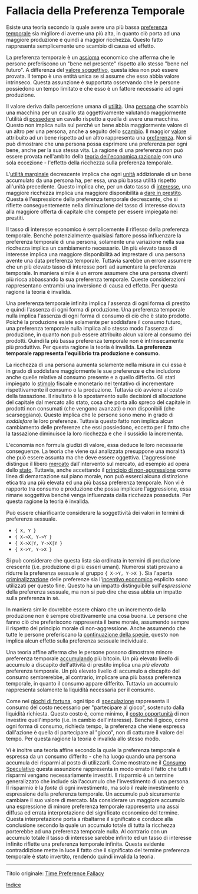 # Fallacia della Preferenza Temporale



Esiste una teoria secondo la quale avere una più bassa [preferenza temporale](https://en.wikipedia.org/wiki/Time_preference) sia migliore di averne una più alta, in quanto ciò porta ad una maggiore produzione e quindi a maggior ricchezza. Questo fatto rappresenta semplicemente uno scambio di causa ed effetto.

La preferenza temporale è un [assioma](https://it.wikipedia.org/wiki/Assioma_(matematica)) economico che afferma che le persone preferiscono un "bene nel presente" rispetto allo stesso "bene nel futuro". A differenza del [valore soggettivo](https://en.wikipedia.org/wiki/Subjective_theory_of_value), questa idea non può essere provata. Il tempo è una entità unica se si assume che esso abbia valore intrinseco. Questa assunzione è supportata osservando che le persone possiedono un tempo limitato e che esso è un fattore necessario ad ogni produzione.

Il valore deriva dalla percezione umana di [utilità](ch101-glossary.md#utilità). Una [persona](ch101-glossary.md#persona) che scambia una macchina per un cavallo sta oggettivamente valutando maggiormente l'utilità di [possedere](ch101-glossary.md#proprietario) un cavallo rispetto a quella di avere una macchina. Questo non implica nulla sul perché un bene abbia maggiormente valore di un altro per una persona, anche a seguito dello [scambio](ch101-glossary.md#scambio-di-unità). Il maggior [valore](ch101-glossary.md#valore) attribuito ad un bene rispetto ad un altro rappresenta una [preferenza](https://en.wikipedia.org/wiki/Preference#Economics). Non si può dimostrare che una persona possa esprimere una preferenza per ogni bene, anche per la sua stessa vita. La ragione di una preferenza non può essere provata nell'ambito della [teoria dell'economica razionale](https://en.wikipedia.org/wiki/Catallactics) con una sola eccezione - l'effetto della ricchezza sulla preferenza temporale.

L'[utilità marginale](https://en.wikipedia.org/wiki/Marginal_utility) decrescente implica che ogni [unità](ch101-glossary.md#) addizionale di un bene accumulato da una persona ha, per essa, una più bassa utilità rispetto all'unità precedente. Questo implica che, per un dato tasso di [interesse](ch101-glossary.md#interesse), una maggiore ricchezza implica una maggiore disponibilità a [dare in prestito](ch101-glossary.md#dare-in-prestito---investire). Questa è l'espressione della preferenza temporale decrescente, che si riflette conseguentemente nella diminuzione del tasso di interesse dovuta alla maggiore offerta di capitale che compete per essere impiegata nei prestiti.

Il tasso di interesse economico è semplicemente il riflesso della preferenza temporale. Benché potenzialmente qualsiasi fattore possa influenzare la preferenza temporale di una persona, solamente una variazione nella sua ricchezza implica un cambiamento necessario. Un più elevato tasso di interesse implica una maggiore disponibilità ad imprestare di una persona avente una data preferenza temporale. Tuttavia sarebbe un errore assumere che un più elevato tasso di interesse porti ad aumentare la preferenza temporale. In maniera simile è un errore assumere che una persona diventi più ricca abbassando la sua preferenza temporale. Queste considerazioni rappresentano entrambi una inversione di causa ed effetto. Per questa ragione la teoria è invalida.

Una preferenza temporale infinita implica l'assenza di ogni forma di prestito e quindi l'assenza di ogni forma di produzione. Una preferenza temporale nulla implica l'assenza di ogni forma di consumo di ciò che è stato prodotto. Poiché la produzione esiste solamente per soddisfare il consumo futuro, una preferenza temporale nulla implica allo stesso modo l'assenza di produzione, in quanto non può essere attribuito alcun valore al consumo dei prodotti. Quindi la più bassa preferenza temporale non è intrinsecamente più produttiva. Per questa ragione la teoria è invalida. **La preferenza temporale rappresenta l'equilibrio tra produzione e consumo**.

La ricchezza di una persona aumenta solamente nella misura in cui essa è in grado di soddisfare maggiormente le sue preferenze e che includono anche quelle relative al consumo presente e a quello differito. Gli stati impiegato lo [stimolo](https://it.wikipedia.org/wiki/Stimulus) fiscale e monetario nel tentativo di incrementare rispettivamente il consumo o la produzione. Tuttavia ciò avviene al costo della tassazione. Il risultato è lo spostamento sulle decisioni di allocazione del capitale dal mercato allo stato, cosa che porta allo spreco del capitale in prodotti non consumati (che vengono avanzati) o non disponibili (che scarseggiano). Questo implica che le persone sono meno in grado di _soddisfare_ le loro preferenze. Tuttavia questo fatto non implica alcun cambiamento delle preferenze che essi possiedono, eccetto per il fatto che la tassazione diminuisce la loro ricchezza e che il sussidio la incrementa.

L'economia non formula giudizi di valore, essa deduce le loro necessarie conseguenze. La teoria che viene qui analizzata presuppone una moralità che può essere assunta ma che deve essere oggettiva. L'aggressione distingue il libero [mercato](ch101-glossary.md#mercato) dall'intervento sul mercato, ad esempio ad opera dello [stato](ch101-glossary.md#stato). Tuttavia, anche accettando il [principio di non-aggressione](https://en.wikipedia.org/wiki/Non-aggression_principle) come linea di demarcazione sul piano morale, non può esserci alcuna distinzione etica tra una più elevata ed una più bassa preferenza temporale. Non vi è rapporto tra consumo e produzione che possa implicare l'aggressione, essa rimane soggettiva benché venga influenzata dalla ricchezza posseduta. Per questa ragione la teoria è invalida.

Può essere chiarificante considerare la soggettività dei valori in termini di preferenza sessuale.

- `{ X, Y }`
- `{ X->X, Y->Y }`
- `{ X->X|Y, Y->X|Y }`
- `{ X->Y, Y->X }`

Si può considerare che questa lista sia ordinata in termini di produzione crescente (i.e. produzione di più esseri umani). Numerosi stati provano a ridurre la preferenza sessuale al gruppo `{ X->Y, Y->X }`. Sia l'aperta [criminalizzazione](https://it.wikipedia.org/wiki/Diritti_LGBT_nel_mondo) delle preferenze sia l'[incentivo economico](https://en.wikipedia.org/wiki/Marriage_promotion) esplicito sono utilizzati per questo fine. Questo ha un impatto distinguibile sull'_espressione_ della preferenza sessuale, ma non si può dire che essa abbia un impatto sulla preferenza in sé.

In maniera simile dovrebbe essere chiaro che un incremento della produzione non è sempre obiettivamente una cosa buona. Le persone che fanno ciò che preferiscono rappresenta il bene morale, assumendo sempre il rispetto del principio morale di non-aggressione. Anche assumendo che tutte le persone preferiscano la [continuazione della specie](https://futurism.com/in-order-to-ensure-human-survival-we-must-become-a-multi-planetary-species), questo non implica alcun effetto sulla preferenza sessuale individuale.

Una teoria affine afferma che le persone possono dimostrare minore preferenza temporale [accumulando](ch101-glossary.md#accumulare) più bitcoin. Un più elevato livello di accumulo a discapito dell'attività di prestito implica una _più elevata_ preferenza temporale. Un più elevato livello di accumulo a discapito del consumo sembrerebbe, al contrario, implicare una più bassa preferenza temporale, in quanto il consumo appare differito. Tuttavia un accumulo rappresenta solamente la liquidità necessaria per il consumo.

Come nei [giochi di fortuna](https://en.wikipedia.org/wiki/Game_of_chance), ogni tipo di [speculazione](ch101-glossary.md#speculare) rappresenta il consumo del costo necessario per "partecipare al gioco", sostenuto dalla liquidità richiesta. Questo costo è, come minimo, il [costo opportunità](https://it.wikipedia.org/wiki/Costo_opportunit%C3%A0) di non investire quell'importo (i.e. in cambio dell'interesse). Benché il gioco, come ogni forma di consumo, richieda tempo, la preferenza che viene espressa dall'azione è quella di partecipare al "gioco", non di catturare il valore del tempo. Per questa ragione la teoria è invalida allo stesso modo.

Vi è inoltre una teoria affine secondo la quale la preferenza temporale è espressa da un consumo differito - che ha luogo quando una persona accumula dei risparmi al posto di utilizzarli. Come mostrato ne il [Consumo Speculativo](ch092-speculative-consumption.md) questa assunzione rappresenta in modo errato il fatto che tutti i risparmi vengano necessariamente investiti.  Il risparmio è un termine generalizzato che include sia l'accumulo che l'investimento di una persona. Il risparmio è la _fonte_ di ogni investimento, ma solo il reale investimento è espressione della preferenza temporale. Un accumulo può sicuramente cambiare il suo valore di mercato. Ma considerare un maggiore accumulo una espressione di minore preferenza temporale rappresenta una assai diffusa ed errata interpretazione del significato economico del termine. Questa interpretazione porta a ribaltarne il significato e conduce alla conclusione secondo la quale un accumulo totale di tutta la ricchezza porterebbe ad una preferenza temporale nulla. Al contrario con un accumulo totale il tasso di interesse sarebbe infinito ed un tasso di interesse infinito riflette una preferenza temporale infinita. Questa evidente contraddizione mette in luce il fatto che il significato del termine preferenza temporale è stato invertito, rendendo quindi invalida la teoria.

---

Titolo originale: [Time Preference Fallacy](https://github.com/libbitcoin/libbitcoin-system/wiki/Time-Preference-Fallacy)

[Indice](/README.md)


